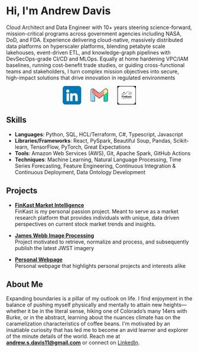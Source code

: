 # Hi, I'm Andrew Davis

Cloud Architect and Data Engineer with 10+ years steering science-forward, mission-critical
programs across government agencies including NASA, DoD, and FDA. Experience
delivering cloud-native, massively distributed data platforms on hyperscaler platforms,
blending petabyte scale lakehouses, event-driven ETL, and knowledge-graph pipelines with
DevSecOps-grade CI/CD and MLOps. Equally at home hardening VPC/IAM baselines,
running cost-benefit trade studies, or guiding cross-functional teams and stakeholders, I turn
complex mission objectives into secure, high-impact solutions that drive innovation in
regulated environments

<p align="center">
  <a href="https://www.linkedin.com/in/andrewstephendavis/" style="display:inline-block; margin: 0 10px; text-decoration: none;"><img height="50" src="images/linkedin_icon.png" style="vertical-align:middle;" /></a>
  <a href="mailto:andrew.s.davis11@gmail.com" style="display:inline-block; margin: 0 10px; text-decoration: none;"><img height="50" src="images/gmail_icon.png" style="vertical-align:middle;" /></a>
  <a href="https://development.finkast.com" style="display:inline-block; margin: 0 10px; text-decoration: none;"><img height="50" src="images/finkast_logo.png" style="vertical-align:middle;" /></a>
</p>

##  Skills

- **Languages**: Python, SQL, HCL/Terraform, C#, Typescript, Javascript
- **Libraries/Frameworks**: React, PySpark, Beautiful Soup, Pandas, Scikit-learn, TensorFlow, PyTorch, Great Expectations
- **Tools**: Amazon Web Services (AWS), Git, Apache Spark, GitHub Actions
- **Techniques**: Machine Learning, Natural Language Processing, Time Series Forecasting, Feature Engineering, Continuous Integration & Continuous Deployment, Data Ontology Development

##  Projects

- **[FinKast Market Intelligence](https://github.com/FinKast)**  
  FinKast is my personal passion project. Meant to serve as a market research platform that provides individuals with unique, data driven perspectives on current stock market trends and insights.

- **[James Webb Image Processing](https://github.com/Andrew-S-Davis/JWST)**  
  Project motivated to retrieve, normalize and process, and subsequently publish the latest JWST imagery

- **[Personal Webpage](https://github.com/Andrew-S-Davis/andrew_davis_site)**  
  Personal webpage that highlights personal projects and interests alike

##  About Me

Expanding boundaries is a pillar of my outlook on life. I find enjoyment in the balance of pushing myself physically and mentally to attain new heights— whether it be in the literal sense, hiking one of Colorado’s many 14ers with Burke, or in the abstract, learning about the nuances climate has on the caramelization characteristics of coffee beans. I'm motivated by an insatiable curiosity that has led me to become an avid learner and explorer of the minute details of the world.
Reach me at **andrew.s.davis11@gmail.com** or connect on [LinkedIn](https://www.linkedin.com/in/andrewstephendavis/).
